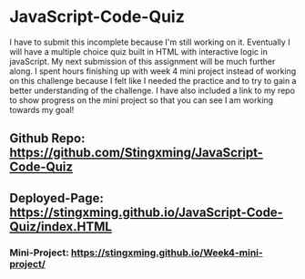 # JavaScript-Code-Quiz

I have to submit this incomplete because I'm still working on it. Eventually I will have a multiple choice quiz built in HTML with interactive logic in javaScript. My next submission of this assignment will be much further along. I spent hours finishing up with week 4 mini project instead of working on this challenge because I felt like I needed the practice and to try to gain a better understanding of the challenge. I have also included a link to my repo to show progress on the mini project so that you can see I am working towards my goal!

## Github Repo: https://github.com/Stingxming/JavaScript-Code-Quiz

## Deployed-Page: https://stingxming.github.io/JavaScript-Code-Quiz/index.HTML

### Mini-Project: https://stingxming.github.io/Week4-mini-project/
